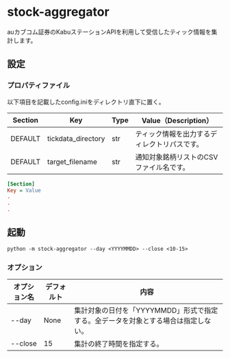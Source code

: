 # stock-aggregator
auカブコム証券のKabuステーションAPIを利用して受信したティック情報を集計します。

## 設定
### プロパティファイル
以下項目を記載したconfig.iniをディレクトリ直下に置く。

| Section | Key | Type | Value（Description） |
| --- | --- | --- | --- |
| DEFAULT | tickdata_directory | str | ティック情報を出力するディレクトリパスです。 |
| DEFAULT | target_filename | str | 通知対象銘柄リストのCSVファイル名です。 |

``` ini
[Section]
Key = Value
.
.
.
```
## 起動
``` shell
python -m stock-aggregator --day <YYYYMMDD> --close <10-15>
```
### オプション
| オプション名 | デフォルト | 内容 |
| --- | --- | --- |
| --day | None | 集計対象の日付を「YYYYMMDD」形式で指定する。全データを対象とする場合は指定しない。 |
| --close | 15 | 集計の終了時間を指定する。 |

